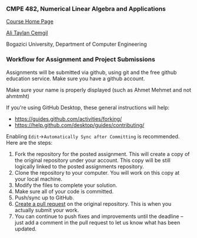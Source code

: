 

### CMPE 482, Numerical Linear Algebra and Applications

[Course Home Page](https://dl.dropboxusercontent.com/u/9787379/cmpe482/index.html)

[Ali Taylan Cemgil](https://www.cmpe.boun.edu.tr/~cemgil/)

Bogazici University, Department of Computer Engineering


### Workflow for Assignment and Project Submissions

Assignments will be submitted via github, using git and the free github education service. Make sure you 
have a github account.

Make sure your name is properly displayed (such as Ahmet Mehmet and not ahmtmht)

If you're using GitHub Desktop, these general instructions will help:

* <https://guides.github.com/activities/forking/>
* <https://help.github.com/desktop/guides/contributing/>

Enabling `Edit`->`Automatically Sync after Committing` is recommended. Here are the steps:

1. Fork the repository for the posted assignment. This will create a copy of the original repository under your account. This copy will be still logically linked to the posted assignments repository.
1. Clone the repository to your computer. You will work on this copy at your local machine.
1. Modify the files to complete your solution.
1. Make sure all of your code is committed. 
1. Push/sync up to GitHub.
1. [Create a pull request](https://help.github.com/articles/creating-a-pull-request/) on the original repository. This is when you actually submit your work.
1. You can continue to push fixes and improvements until the deadline – just add a comment in the pull request to let us know what has been updated.


